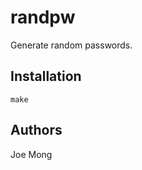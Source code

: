 randpw
======

Generate random passwords.

Installation
------------

    make

Authors
-------

Joe Mong
